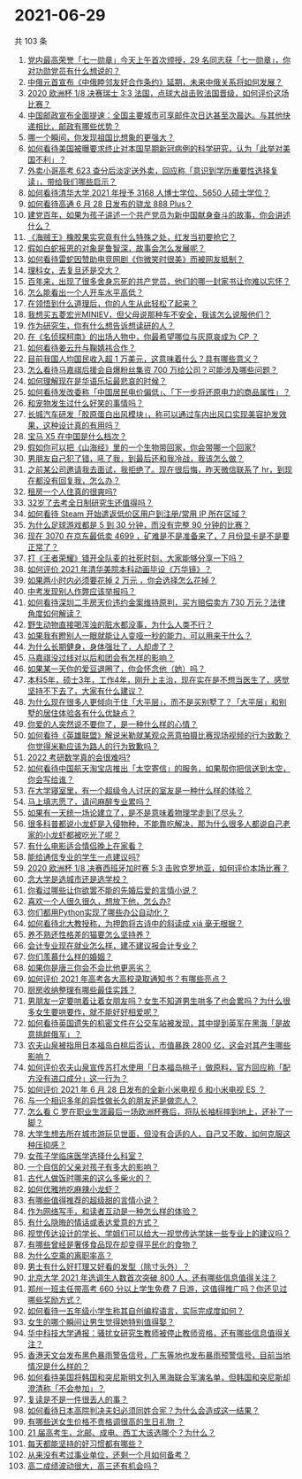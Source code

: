 # 2021-06-29

共 103 条

<!-- BEGIN -->
<!-- 最后更新时间 Tue Jun 29 2021 13:01:19 GMT+0800 (China Standard Time) -->

1. [党内最高荣誉「七一勋章」今天上午首次颁授，29
   名同志获「七一勋章」，你对功勋党员有什么想说的？](https://www.zhihu.com/question/468683456)
2. [中俄元首宣布《中俄睦邻友好合作条约》延期，未来中俄关系将如何发展？](https://www.zhihu.com/question/468541198)
3. [2020 欧洲杯 1/8 决赛瑞士 3:3
   法国，点球大战击败法国晋级，如何评价这场比赛？](https://www.zhihu.com/question/468661462)
4. [中国邮政宣布全面提速：全国主要城市可享邮件次日达甚至次晨达。与其他快递相比，邮政有哪些优势？](https://www.zhihu.com/question/468495605)
5. [哪一个瞬间，你发现祖国比想象的更强大？](https://www.zhihu.com/question/446190780)
6. [如何看待美国被曝要求终止对本国早期新冠病例的科学研究，认为「此举对美国不利」？](https://www.zhihu.com/question/468627372)
7. [外卖小哥高考 623
   查分后淡定送外卖，回应称「意识到学历重要性选择复读」，带给我们哪些启示？](https://www.zhihu.com/question/468210688)
8. [如何看待清华大学 2021 年授予 3168 人博士学位、5650
   人硕士学位？](https://www.zhihu.com/question/468084761)
9. [如何看待高通 6 月 28 日发布的骁龙 888 Plus？](https://www.zhihu.com/question/468554670)
10. [建党百年，如果为孩子讲述一个共产党员为新中国献身奋斗的故事，你会讲述什么？](https://www.zhihu.com/question/467167508)
11. [《海贼王》橡胶果实究竟有什么特殊之处，红发当初要抢它？](https://www.zhihu.com/question/467132666)
12. [假如白蛇报恩的对象是鲁智深，故事会怎么发展呢？](https://www.zhihu.com/question/466621316)
13. [如何看待雷蛇因赞助电竞网剧《你微笑时很美》而被网友抵制？](https://www.zhihu.com/question/468432056)
14. [理科女，去复旦还是交大？](https://www.zhihu.com/question/467187752)
15. [百年来，出现了很多舍身忘死的共产党员，他们的哪一封家书让你难以忘怀？](https://www.zhihu.com/question/460072405)
16. [怎么能看出一个人开车水平高低？](https://www.zhihu.com/question/390627646)
17. [在领悟到什么道理后，你的人生从此轻松了起来？](https://www.zhihu.com/question/467881890)
18. [我想买五菱宏光MINIEV，但父母说那种车不安全，我该怎么说服他们？](https://www.zhihu.com/question/414846696)
19. [作为研究生，你有什么想告诉想读研的人？](https://www.zhihu.com/question/36447117)
20. [在《名侦探柯南》的出场人物中，你最希望哪位与灰原哀成为 CP ？](https://www.zhihu.com/question/466616308)
21. [如何看待姜云升与鞠婧祎合作？](https://www.zhihu.com/question/468558229)
22. [目前我国人均国民收入超 1 万美元，这意味着什么？具有哪些意义？](https://www.zhihu.com/question/468450279)
23. [怎么看待马嘉祺后援会自爆粉丝集资 700
    万给公司？可能涉及哪些问题？](https://www.zhihu.com/question/468354788)
24. [如何理解现在是华语乐坛最悲哀的时候？](https://www.zhihu.com/question/358590192)
25. [如何看待发改委称「中国居民电价偏低」、「下一步将还原电力的商品属性」？](https://www.zhihu.com/question/468425398)
26. [和宠物发生过什么好笑的事情吗？](https://www.zhihu.com/question/465343581)
27. [长城汽车研发「胶原蛋白出风模块」，称可以通过车内出风口实现美容护发效果，这种设计真的有用吗？](https://www.zhihu.com/question/468453344)
28. [宝马 X5 在中国是什么档次？](https://www.zhihu.com/question/458266368)
29. [假如你可以把《山海经》里的一个生物带回家，你会带哪一个回家?](https://www.zhihu.com/question/430567730)
30. [男朋友自己犯了错，吼了我，到最后还和我冷战，我该怎么做？](https://www.zhihu.com/question/309645402)
31. [之前某公司邀请我去面试，我拒绝了。现在很后悔，昨天微信联系了
    hr，到现在都没有回复我，怎么办？](https://www.zhihu.com/question/458631006)
32. [租房一个人住真的很爽吗?](https://www.zhihu.com/question/438872326)
33. [32岁了去考全日制研究生还值得吗？](https://www.zhihu.com/question/451229926)
34. [如何看待 Steam 开始遣返低价区用户到注册/常用 IP
    所在区域？](https://www.zhihu.com/question/468158380)
35. [为什么足球游戏都是 5 到 30 分钟，而没有完整 90
    分钟的比赛？](https://www.zhihu.com/question/24892260)
36. [现在 3070 在京东最低卖 4699 ，矿难是不是准备来了，7
    月份显卡是不是要正常了？](https://www.zhihu.com/question/467075661)
37. [打《王者荣耀》错开全队麦的社死时刻，大家能够分享一下吗？](https://www.zhihu.com/question/467240578)
38. [如何评价 2021 年清华美院本科动画毕设《万华镜》？](https://www.zhihu.com/question/468063157)
39. [如果两小时内必须要花掉 2 万元 ，你会选择怎么花掉？](https://www.zhihu.com/question/467133296)
40. [中考发现别人作弊应该举报吗？](https://www.zhihu.com/question/466400208)
41. [如何看待深圳二手房天价违约金案维持原判，买方赔偿卖方 730
    万元？法律角度如何解读？](https://www.zhihu.com/question/467970031)
42. [野生动物直接喝浑浊的脏水都没事，为什么人类不行？](https://www.zhihu.com/question/467873816)
43. [如果我有瞪别人一眼就能让人变哑一秒的能力，可以用来干什么？](https://www.zhihu.com/question/467119229)
44. [为什么长期健身，身体强壮了，人却虚了？](https://www.zhihu.com/question/466730886)
45. [马嘉祺没过线对以后和团会有怎样的影响？](https://www.zhihu.com/question/467894496)
46. [如果某一天你的爱豆退圈了，你会怀念他（她）吗？](https://www.zhihu.com/question/442531619)
47. [本科5年，硕士3年，工作4年，刚升上主治，现在实在是不想当医生了，感觉坚持不下去了，大家有什么建议？](https://www.zhihu.com/question/466417334)
48. [为什么现在很多人更倾向于住「大平层」，而不是买别墅了？「大平层」和别墅的居住体验各有什么优缺点？](https://www.zhihu.com/question/457661420)
49. [你爱的人突然说不要你了，是一种什么样的心情？](https://www.zhihu.com/question/282403633)
50. [如何看待《英雄联盟》解说米勒就某观众恶意拍摄比赛现场视频的行为致歉？你觉得米勒应该为路人的行为致歉吗？](https://www.zhihu.com/question/468282086)
51. [2022 考研数学真的会很难吗?](https://www.zhihu.com/question/443533627)
52. [如何看待中国航天淘宝店推出「太空寄信」的服务，如果帮你把信送到太空，你会写给谁？](https://www.zhihu.com/question/468406722)
53. [在大学寝室里，有一个超级令人讨厌的室友是一种什么样的体验？](https://www.zhihu.com/question/47757922)
54. [马上填志愿了，请问麻醉专业累吗？](https://www.zhihu.com/question/467605351)
55. [如果有一天统一场论建立了，是不是意味着物理学走到了尽头？](https://www.zhihu.com/question/464871344)
56. [很多科普都说小龙虾是入侵物种，不能靠吃解决，那为什么很多人都说自己老家的小龙虾都被吃光了呢？](https://www.zhihu.com/question/467101168)
57. [有什么电影适合情侣晚上在家看？](https://www.zhihu.com/question/358887778)
58. [能给通信专业的学生一点建议吗?](https://www.zhihu.com/question/457152857)
59. [2020 欧洲杯 1/8 决赛西班牙加时赛 5:3
    击败克罗地亚，如何评价本场比赛？](https://www.zhihu.com/question/468516547)
60. [念大学是选城市还是选学校？](https://www.zhihu.com/question/47876709)
61. [你看过哪些让你欲罢不能的先婚后爱的言情小说？](https://www.zhihu.com/question/346921290)
62. [喜欢一个人很久很久，想放下他，怎么办?](https://www.zhihu.com/question/466116686)
63. [你们都用Python实现了哪些办公自动化？](https://www.zhihu.com/question/441361902)
64. [如何看待北大教授称，为押韵将古诗中的斜读成 xiá 毫无根据？](https://www.zhihu.com/question/467044478)
65. [养不熟还性格差的猫要怎么坚持养？](https://www.zhihu.com/question/466457143)
66. [会计专业现在就业怎么样，建不建议报会计专业？](https://www.zhihu.com/question/333753646)
67. [你们羡慕什么样的婚姻？](https://www.zhihu.com/question/405234460)
68. [如果你是唐三你会不会比他更恶劣？](https://www.zhihu.com/question/467290587)
69. [如何评价 2021 年高考各大高校录取通知书？有哪些亮点？](https://www.zhihu.com/question/467432403)
70. [厨房收纳整理有哪些最佳实践？](https://www.zhihu.com/question/28173025)
71. [男朋友一定要哄着让着女朋友吗？女生不知道男生哄多了也会累吗？为什么很多女生要哄要作，就不能好好相爱呢？](https://www.zhihu.com/question/466945653)
72. [如何看待英国遗失的机密文件在公交车站被发现，其中提到英军在黑海「是故意挑衅俄军」？](https://www.zhihu.com/question/468251265)
73. [农夫山泉被指用日本福岛白桃后否认，市值暴跌 2800
    亿，这会对其产生哪些影响？](https://www.zhihu.com/question/468449453)
74. [如何评价农夫山泉宣传苏打水使用「日本福岛桃子」做原料，官方回应称「配方没有进口成分」这一行为？](https://www.zhihu.com/question/467945115)
75. [如何评价 2021 年 6 月 28 日发布的全新小米电视 6 和小米电视 ES
    ？](https://www.zhihu.com/question/468473231)
76. [与一个相识多年的异性做长久的朋友还是做恋人？](https://www.zhihu.com/question/304508082)
77. [怎么看 C
    罗在职业生涯最后一场欧洲杯赛后，将队长袖标摔到地上，还补了一脚？](https://www.zhihu.com/question/468365808)
78. [大学生想去所在城市游玩见世面，但没有合适的人，自己又不敢，如何克服这种压抑感？](https://www.zhihu.com/question/463867001)
79. [女孩子学临床医学选择什么科室？](https://www.zhihu.com/question/457985759)
80. [一个自信的父亲对孩子有多大的影响？](https://www.zhihu.com/question/445063546)
81. [古代人做饭时哪来的这么多柴火的？](https://www.zhihu.com/question/51912831)
82. [如何优雅地吃麻辣小龙虾？](https://www.zhihu.com/question/31736204)
83. [有哪些值得推荐的超级甜的言情小说？](https://www.zhihu.com/question/386431503)
84. [作为网络写手，和读者互动是一种怎么样的体验？](https://www.zhihu.com/question/35051308)
85. [有什么隐晦的情话或表达爱意的方式？](https://www.zhihu.com/question/44085751)
86. [视觉传达设计的学长、学姐们可以给大一视觉传达学妹一些专业上的建议吗？](https://www.zhihu.com/question/394176760)
87. [有哪些曾经是奢侈食品现在却变得平民化的食物？](https://www.zhihu.com/question/466302067)
88. [为什么空乘的离职率高？](https://www.zhihu.com/question/311186930)
89. [男士有什么好打理又好看的发型（除寸头外）？](https://www.zhihu.com/question/34812534)
90. [北京大学 2021 年选调生人数首次突破 800
    人，还有哪些信息值得关注？](https://www.zhihu.com/question/468234668)
91. [郑州一班主任带高考 660 分以上学生免费 7
    日游，这值得推广吗？你还见过哪些奖励方式？](https://www.zhihu.com/question/467485052)
92. [如何看待一五年级小学生称其自创编程语言，实际完成度如何？](https://www.zhihu.com/question/466502198)
93. [女生的哪个瞬间让男生觉得她特别值得娶？](https://www.zhihu.com/question/278741502)
94. [华中科技大学通报：骚扰女研究生教师被停止教师资格，还有哪些信息值得关注？](https://www.zhihu.com/question/467613984)
95. [香港天文台发布黑色暴雨警告信号，广东等地也发布暴雨预警信号，目前当地情况是什么样的？](https://www.zhihu.com/question/468396807)
96. [如何看待美国将韩国和突尼斯明文列入黑海联合军演名单，但韩国和突尼斯却澄清称「不会参加」？](https://www.zhihu.com/question/466996002)
97. [复读是不是一件很丢人的事？](https://www.zhihu.com/question/467097025)
98. [如何看待日本高院判决夫妇必须同姓合宪？为什么会造成这一结果？](https://www.zhihu.com/question/467013995)
99. [有哪些送女生价格不贵格调很高的生日礼物 ？](https://www.zhihu.com/question/277831030)
100. [21 届高考生，北邮、成电、西工大该选哪个？为什么？](https://www.zhihu.com/question/467539471)
101. [每天都能坚持的好习惯都有哪些？](https://www.zhihu.com/question/465309453)
102. [从来没有考过事业单位，还剩一个月如何备考？](https://www.zhihu.com/question/351990894)
103. [高二成绩波动很大，高三还有机会吗？](https://www.zhihu.com/question/458288304)

<!-- END -->
